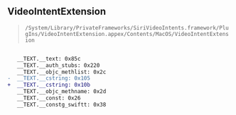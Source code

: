 ## VideoIntentExtension

> `/System/Library/PrivateFrameworks/SiriVideoIntents.framework/PlugIns/VideoIntentExtension.appex/Contents/MacOS/VideoIntentExtension`

```diff

   __TEXT.__text: 0x85c
   __TEXT.__auth_stubs: 0x220
   __TEXT.__objc_methlist: 0x2c
-  __TEXT.__cstring: 0x105
+  __TEXT.__cstring: 0x10b
   __TEXT.__objc_methname: 0x2d
   __TEXT.__const: 0x26
   __TEXT.__constg_swiftt: 0x38

```
